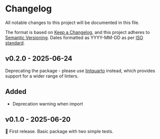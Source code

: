 # Changelog

All notable changes to this project will be documented in this file.

The format is based on [Keep a Changelog](https://keepachangelog.com/en/1.1.0/),
and this project adheres to [Semantic Versioning](https://semver.org/spec/v2.0.0.html). Dates formatted as YYYY-MM-DD as per [ISO standard](https://www.iso.org/iso-8601-date-and-time-format.html).

## v0.2.0 - 2025-06-24

Deprecating the package - please use [lintquarto](https://github.com/lintquarto/lintquarto) instead, which provides support for a wider range of linters.

## Added

* Deprecation warning when import

## v0.1.0 - 2025-06-20

🌱 First release. Basic package with two simple tests.